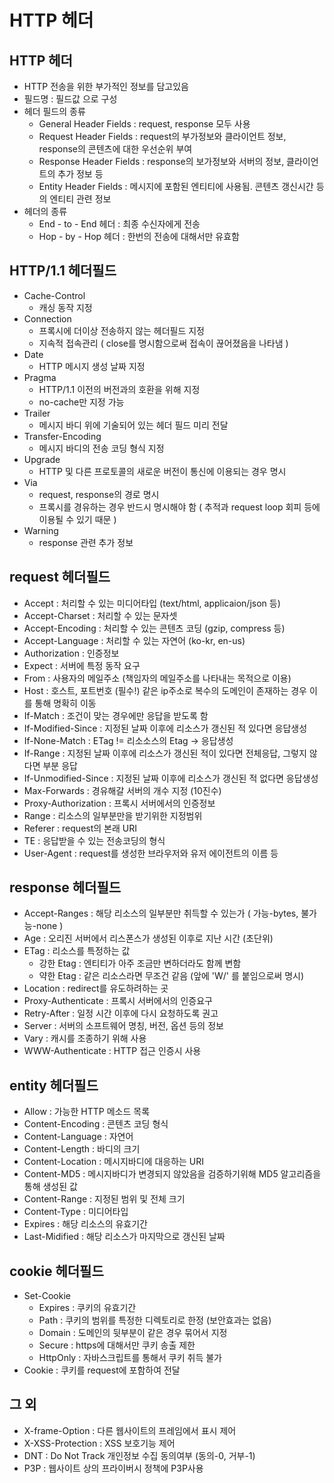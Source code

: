 # HTTP 헤더

## HTTP 헤더
- HTTP 전송을 위한 부가적인 정보를 담고있음
- 필드명 : 필드값 으로 구성
- 헤더 필드의 종류
	+ General Header Fields : request, response 모두 사용
	+ Request Header Fields : request의 부가정보와 클라이언트 정보, response의 콘텐츠에 대한 우선순위 부여
	+ Response Header Fields : response의 보가정보와 서버의 정보, 클라이언트의 추가 정보 등
	+ Entity Header Fields : 메시지에 포함된 엔티티에 사용됨. 콘텐츠 갱신시간 등의 엔티티 관련 정보
- 헤더의 종류
	+ End - to - End 헤더 : 최종 수신자에게 전송
	+ Hop - by - Hop 헤더 : 한번의 전송에 대해서만 유효함
	

## HTTP/1.1 헤더필드

- Cache-Control 
	+ 캐싱 동작 지정
- Connection
	+ 프록시에 더이상 전송하지 않는 헤더필드 지정
	+ 지속적 접속관리 ( close를 명시함으로써 접속이 끊어졌음을 나타냄 )
- Date
	+ HTTP 메시지 생성 날짜 지정	
- Pragma
	+ HTTP/1.1 이전의 버전과의 호환을 위해 지정
	+ no-cache만 지정 가능
- Trailer
	+ 메시지 바디 위에 기술되어 있는 헤더 필드 미리 전달
- Transfer-Encoding
	+ 메시지 바디의 전송 코딩 형식 지정
- Upgrade 
	+ HTTP 및 다른 프로토콜의 새로운 버전이 통신에 이용되는 경우 명시
- Via
	+ request, response의 경로 명시
	+ 프록시를 경유하는 경우 반드시 명시해야 함 ( 추적과 request loop 회피 등에 이용될 수 있기 때문 )
- Warning
	+ response 관련 추가 정보
	

## request 헤더필드

- Accept : 처리할 수 있는 미디어타입 (text/html, applicaion/json 등)
- Accept-Charset : 처리할 수 있는 문자셋
- Accept-Encoding : 처리할 수 있는 콘텐츠 코딩 (gzip, compress 등)
- Accept-Language : 처리할 수 있는 자연어 (ko-kr, en-us)
- Authorization : 인증정보
- Expect : 서버에 특정 동작 요구
- From : 사용자의 메일주소 (책임자의 메일주소를 나타내는 목적으로 이용)
- Host : 호스트, 포트번호 (필수!) 같은 ip주소로 복수의 도메인이 존재하는 경우 이를 통해 명확히 이동
- If-Match : 조건이 맞는 경우에만 응답을 받도록 함
- If-Modified-Since : 지정된 날짜 이후에 리소스가 갱신된 적 있다면 응답생성
- If-None-Match : ETag != 리소소스의 Etag -> 응답생성
- If-Range : 지정된 날짜 이후에 리소스가 갱신된 적이 있다면 전체응답, 그렇지 않다면 부분 응답
- If-Unmodified-Since : 지정된 날짜 이후에 리소스가 갱신된 적 없다면 응답생성
- Max-Forwards : 경유해갈 서버의 개수 지정 (10진수)
- Proxy-Authorization : 프록시 서버에서의 인증정보
- Range : 리소스의 일부분만을 받기위한 지정범위 
- Referer : request의 본래 URI 
- TE : 응답받을 수 있는 전송코딩의 형식
- User-Agent : request를 생성한 브라우저와 유저 에이전트의 이름 등

## response 헤더필드

- Accept-Ranges : 해당 리소스의 일부분만 취득할 수 있는가 ( 가능-bytes, 불가능-none )
- Age : 오리진 서버에서 리스폰스가 생성된 이후로 지난 시간 (초단위)
- ETag : 리소스를 특정하는 값
	+ 강한 Etag : 엔티티가 아주 조금만 변하더라도 함께 변함
	+ 약한 Etag : 같은 리소스라면 무조건 같음 (앞에 'W/' 를 붙임으로써 명시)
- Location : redirect를 유도하려하는 곳
- Proxy-Authenticate : 프록시 서버에서의 인증요구
- Retry-After : 일정 시간 이후에 다시 요청하도록 권고
- Server : 서버의 소프트웨어 명칭, 버전, 옵션 등의 정보
- Vary : 캐시를 조종하기 위해 사용
- WWW-Authenticate : HTTP 접근 인증시 사용

## entity 헤더필드

- Allow : 가능한 HTTP 메소드 목록
- Content-Encoding : 콘텐츠 코딩 형식
- Content-Language : 자연어
- Content-Length : 바디의 크기
- Content-Location : 메시지바디에 대응하는 URI
- Content-MD5 : 메시지바디가 변경되지 않았음을 검증하기위해 MD5 알고리즘을 통해 생성된 값
- Content-Range : 지정된 범위 및 전체 크기
- Content-Type : 미디어타입
- Expires : 해당 리소스의 유효기간
- Last-Midified : 해당 리소스가 마지막으로 갱신된 날짜

## cookie 헤더필드

- Set-Cookie
	+ Expires : 쿠키의 유효기간
	+ Path : 쿠키의 범위를 특정한 디렉토리로 한정 (보안효과는 없음)
	+ Domain : 도메인의 뒷부분이 같은 경우 묶어서 지정
	+ Secure : https에 대해서만 쿠키 송출 제한
	+ HttpOnly : 자바스크립트를 통해서 쿠키 취득 불가
- Cookie : 쿠키를 request에 포함하여 전달


## 그 외

- X-frame-Option : 다른 웹사이트의 프레임에서 표시 제어
- X-XSS-Protection : XSS 보호기능 제어
- DNT : Do Not Track 개인정보 수집 동의여부 (동의-0, 거부-1)
- P3P : 웹사이트 상의 프라이버시 정책에 P3P사용